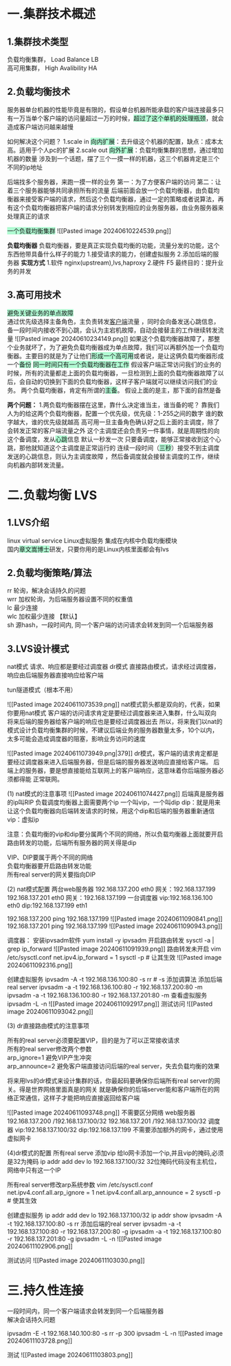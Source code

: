 
# 一.集群技术概述
## 1.集群技术类型
负载均衡集群， Load Balance LB  
高可用集群，     High Avalibility HA
## 2.负载均衡技术
服务器单台机器的性能毕竟是有限的，假设单台机器所能承载的客户端连接最多只有一万当单个客户端的访问量超过一万的时候，<span style="background:#affad1">超过了这个单机的处理瓶颈</span>，就会造成客户端访问越来越慢

如何解决这个问题？
1.scale in  <span style="background:#affad1">向内扩展</span>：去升级这个机器的配置，缺点：成本太高。适用于个人pc的扩展
2.scale out <span style="background:#affad1">向外扩展</span>：负载均衡集群的思想，通过增加机器的数量
涉及到一个话题，摆了三个一摸一样的机器，这三个机器肯定是三个不同的ip地址

后端找多个服务器，来跑一摸一样的业务
第一：为了方便客户端的访问
第二：让着三个服务器能够共同承担所有的流量
后端前面会放一个负载均衡器，由负载均衡器来接受客户端的请求，然后这个负载均衡器，通过一定的策略或者说算法，再有这个负载均衡器把客户端的请求分别转发到相应的业务服务器，由业务服务器来处理真正的请求

<span style="background:#affad1">一个负载均衡集群</span>
![[Pasted image 20240610224539.png]]

**负载均衡器**
负载均衡器，要是真正实现负载均衡的功能，流量分发的功能，这个东西他带具备什么样子的能力
1.接受请求的能力，创建虚拟服务
2.添加后端的服务器
**实现方式**
1.软件 nginx(upstream),lvs,haproxy
2.硬件 F5
最终目的：提升业务的并发
## 3.高可用技术
<span style="background:#affad1">避免关键业务的单点故障</span>  
通过优先级选择主备角色，主负责转发[客户端](https://so.csdn.net/so/search?q=%E5%AE%A2%E6%88%B7%E7%AB%AF&spm=1001.2101.3001.7020)流量 ，同时会向备发送心跳信息，备一段时间内接收不到心跳，会认为主宕机故障，自动会接替主的工作继续转发流量
![[Pasted image 20240610234149.png]]
如果这个负载均衡器故障了，那整个业务就坏了，为了避免负载均衡器成为单点故障，我们可以再额外加一个负载均衡器。主要目的就是为了让他们<span style="background:#affad1">形成一个高可用</span>或者说，是让这俩负载均衡器形成一个<span style="background:#affad1">备份</span>
<span style="background:#affad1">同一时间只有一个负载均衡器在工作</span>
假设客户端正常访问我们的业务的时候，所有的流量都走上面的负载均衡器，一旦检测到上面的负载均衡器故障了以后，会自动的切换到下面的负载均衡器，这样子客户端就可以继续访问我们的业务。
两个负载均衡器，肯定有所谓的<span style="background:#affad1">主备</span>。
假设上面的是主，那下面的自然是备

**两个问题：**
1.两负载均衡器摆在这里，靠什么决定谁当主，谁当备的呢？
靠我们人为的给这两个负载均衡器，配置一个优先级，优先级：1-255之间的数字
谁的数字越大，谁的优先级就越高
高可用一旦主备角色确认好之后上面的主调度，除了会转发正常的客户端流量之外
这个主调度还会负责另一件事情，就是周期性的向这个备调度，发从<span style="background:#affad1">心跳</span>信息
默认一秒发一次
只要备调度，能够正常接收到这个心跳，那他就知道这个主调度是正常运行的
连续一段时间（<span style="background:#affad1">三秒</span>）接受不到主调度发送的心跳信息，则认为主调度故障
，然后备调度就会接替主调度的工作，继续向机器内部转发流量。

# 二.负载均衡 LVS

## 1.LVS介绍
linux virtual service Linux虚拟服务
集成在内核中负载均衡模块  
国内<span style="background:#affad1">章文嵩博士</span>研发，只要你用的是Linux内核里面都会有lvs
## 2.负载均衡策略/算法

rr    轮询，解决会话持久的问题  
wrr 加权轮询，为后端服务器设置不同的权重值  
lc    最少连接  
wlc 加权最少连接 【默认】  
sh   源hash，一段时间内, 同一个客户端的访问请求会转发到同一个后端服务器

## 3.LVS设计模式
 nat模式
 请求、响应都是要经过调度器
 dr模式
 直接路由模式，请求经过调度器，响应由后端服务器直接响应给客户端
 
 tun隧道模式（根本不用）

![[Pasted image 20240611073539.png]]
nat模式箭头都是双向的，代表，如果你要用nat模式
客户端的访问请求肯定是要经过调度器来进入集群，什么叫双向
将来后端的服务器给客户端的响应也是要经过调度器出去
所以，将来我们以nat的模式设计负载均衡集群的时候，不建议后端业务的服务器数量太多，10个以内，太多可能会造成调度器的阻塞，影响业务访问的速度


![[Pasted image 20240611073949.png|379]]
dr模式，客户端的请求肯定都是要经过调度器来进入后端服务器，但是后端的服务器发送响应直接给客户端。
后端上的服务器，要是想直接能给互联网上的客户端响应，这意味着你后端服务器必须都得能 正常联网。

(1) nat模式的注意事项
![[Pasted image 20240611074427.png]]
后端真是服务器的ip叫RIP
负载调度均衡器上面需要两个ip 一个叫vip，一个叫dip
dip：就是用来让这个负载均衡器向后端转发请求的时候，用这个dip和后端的服务器重新通信
vip：虚拟ip

注意：负载均衡的vip和dip要分属两个不同的网络，所以负载均衡器上面就要开启路由转发的功能，后端所有服务器的网关得是dip

VIP、DIP要属于两个不同的网络  
负载均衡器要开启路由转发功能  
所有real server的网关要指向DIP


(2) nat模式配置
两台web服务器
192.168.137.200 eth0 网关：192.168.137.199
192.168.137.201 eth0 网关：192.168.137.199
一台调度器
vip:192.168.136.100 eth0
dip:192.168.137.199 eth1

192.168.137.200 ping 192.168.137.199
![[Pasted image 20240611090841.png]]
192.168.137.201 ping 192.168.137.199
![[Pasted image 20240611090943.png]]

调度器：
安装ipvsadm软件
yum install -y ipvsadm
开启路由转发
sysctl  -a | grep ip_forward
![[Pasted image 20240611091939.png]]
路由转发未开启
vim  /etc/sysctl.conf
net.ipv4.ip_forward = 1
sysctl -p # 让其生效
![[Pasted image 20240611092316.png]]

创建虚拟服务
ipvsadm -A -t 192.168.136.100:80 -s  rr # -s 添加调算法
添加后端real server
ipvsadm -a -t 192.168.136.100:80 -r 192.168.137.200:80 -m
ipvsadm -a -t 192.168.136.100:80 -r 192.168.137.201:80 -m
查看虚拟服务
ipvsadm -L -n
![[Pasted image 20240611092917.png]]
测试访问
![[Pasted image 20240611093042.png]]


(3) dr直接路由模式的注意事项

所有的real server必须要配置VIP，目的是为了可以正常接收请求  
所有的real server修改两个参数  
arp_ignore=1        避免VIP产生冲突  
arp_announce=2  避免客户端直接访问后端的real server，失去负载均衡的效果

将来用lvs的dr模式来设计集群的话，你最起码要确保你后端所有real server的网关。得是世界网络里面真是的网关
就是确保你的后端server能和客户端所在的网络正常通信，这样子才能把响应直接返回给客户端

![[Pasted image 20240611093748.png]]
不需要区分网络
web服务器
192.168.137.200 /192.168.137.100/32
192.168.137.201 /192.168.137.100/32
调度器
vip:192.168.137.100/32
dip:192.168.137.199
不需要添加额外的网卡，通过使用虚拟网卡

(4)dr模式的配置
所有real serve 添加vip
给lo网卡添加一个ip,并且vip的掩码,必须是32为掩码
ip addr add dev lo 192.168.137.100/32
32位掩码代码没有主机位，网络中只有这一个IP

所有real server修改arp系统参数
vim /etc/sysctl.conf
net.ipv4.conf.all.arp_ignore = 1 
net.ipv4.conf.all.arp_announce = 2
sysctl -p  # 使其生效

创建虚拟服务
ip addr add dev lo 192.168.137.100/32
ip addr show
ipvsadm -A -t 192.168.137.100:80 -s rr
添加后端的real server
ipvsadm -a -t 192.168.137.100:80 -r 192.168.137.200:80 -g
ipvsadm -a -t 192.168.137.100:80 -r 192.168.137.201:80 -g
ipvsadm -L -n
![[Pasted image 20240611102906.png]]

测试访问
![[Pasted image 20240611103030.png]]

# 三.持久性连接

一段时间内，同一个客户端请求会转发到同一个后端服务器  
解决会话持久问题

ipvsadm -E -t 192.168.140.100:80 -s rr -p 300
ipvsadm -L -n
![[Pasted image 20240611103728.png]]

测试
![[Pasted image 20240611103803.png]]
